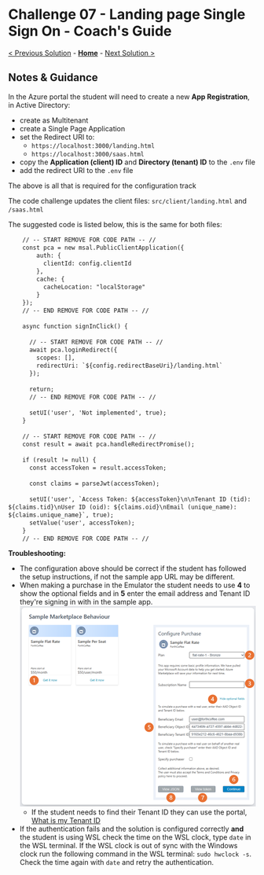 # Challenge 07 - Landing page Single Sign On - Coach's Guide 

[< Previous Solution](./Solution-06.md) - **[Home](./README.md)** - [Next Solution >](./Solution-07.md)

## Notes & Guidance

In the Azure portal the student will need to create a new **App Registration**, in Active Directory:
- create as Multitenant
- create a Single Page Application
- set the Redirect URI to: 
    - `https://localhost:3000/landing.html`
    - `https://localhost:3000/saas.html`
- copy the **Application (client) ID** and **Directory (tenant) ID** to the `.env` file
- add the redirect URI to the `.env` file

The above is all that is required for the configuration track

The code challenge updates the client files: `src/client/landing.html` and `/saas.html`

The suggested code is listed below, this is the same for both files:

        // -- START REMOVE FOR CODE PATH -- //
        const pca = new msal.PublicClientApplication({
            auth: {
              clientId: config.clientId
            },
            cache: {
              cacheLocation: "localStorage"
            }
        });
        // -- END REMOVE FOR CODE PATH -- //
        
        async function signInClick() {
          
          // -- START REMOVE FOR CODE PATH -- //
          await pca.loginRedirect({
            scopes: [],
            redirectUri: `${config.redirectBaseUri}/landing.html`
          });

          return;
          // -- END REMOVE FOR CODE PATH -- //
          
          setUI('user', 'Not implemented', true);
        }

        // -- START REMOVE FOR CODE PATH -- //
        const result = await pca.handleRedirectPromise();

        if (result != null) {
          const accessToken = result.accessToken;

          const claims = parseJwt(accessToken);

          setUI('user', `Access Token: ${accessToken}\n\nTenant ID (tid): ${claims.tid}\nUser ID (oid): ${claims.oid}\nEmail (unique_name): ${claims.unique_name}`, true);
          setValue('user', accessToken);
        }
        // -- END REMOVE FOR CODE PATH -- //

**Troubleshooting:**
- The configuration above should be correct if the student has followed the setup instructions, if not the sample app URL may be different.
- When making a purchase in the Emulator the student needs to use **4** to show the optional fields and in **5** enter the email address and Tenant ID they're signing in with in the sample app.
![Marketplace](Images/marketplace.png)  
  - If the student needs to find their Tenant ID they can use the portal, [What is my Tenant ID](https://www.whatismytenantid.com/)
- If the authentication fails and the solution is configured correctly **and** the student is using WSL check the time on the WSL clock, type `date` in the WSL terminal.
If the WSL clock is out of sync with the Windows clock run the following command in the WSL terminal:
`sudo hwclock -s`. Check the time again with `date` and retry the authentication.
